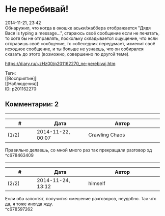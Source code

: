Не перебивай!
=============

  
2014-11-21, 23:42  
 Обнаружил, что когда в окошке аськи/жаббера отображается "Дядя Вася is typing a message...", стараюсь своё сообщение если не печатать, то хотя бы не отправлять, поскольку складывается ощущение, что если отправишь своё сообщение, то собеседник передумает, изменит своё исходное сообщение, и ты больше не узнаешь, что он собирался сказать до этого (возможно, совершенно по другой теме).   
  
<https://diary.ru/~zHz00/p201162270_ne-perebivaj.htm>  
  
Теги:  
[[Восприятие]]  
[[Наблюдения]]  
ID: p201162270  


Комментарии: 2
--------------

  


---



|         #         |              Дата              |                     Автор                     |           ID           |
| --- | --- | --- | --- |
| (1/2) | 2014-11-22, 00:07 | Crawling Chaos | c678463409 |

  
 Правильно делаешь, со мной много раз так прекращали разговор хд   
 ^c678463409

---



|         #         |              Дата              |                     Автор                     |           ID           |
| --- | --- | --- | --- |
| (2/2) | 2014-11-24, 13:12 | himself | c678597262 |

  
 Если оба запостят, получится смешение разговоров, неудобно. Так что да, я тоже иногда жду.   
 ^c678597262